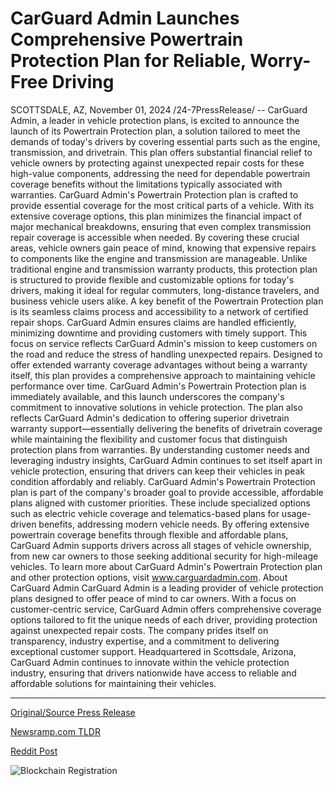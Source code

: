 # CarGuard Admin Launches Comprehensive Powertrain Protection Plan for Reliable, Worry-Free Driving

SCOTTSDALE, AZ, November 01, 2024 /24-7PressRelease/ -- CarGuard Admin, a leader in vehicle protection plans, is excited to announce the launch of its Powertrain Protection plan, a solution tailored to meet the demands of today's drivers by covering essential parts such as the engine, transmission, and drivetrain. This plan offers substantial financial relief to vehicle owners by protecting against unexpected repair costs for these high-value components, addressing the need for dependable powertrain coverage benefits without the limitations typically associated with warranties.  CarGuard Admin's Powertrain Protection plan is crafted to provide essential coverage for the most critical parts of a vehicle. With its extensive coverage options, this plan minimizes the financial impact of major mechanical breakdowns, ensuring that even complex transmission repair coverage is accessible when needed. By covering these crucial areas, vehicle owners gain peace of mind, knowing that expensive repairs to components like the engine and transmission are manageable. Unlike traditional engine and transmission warranty products, this protection plan is structured to provide flexible and customizable options for today's drivers, making it ideal for regular commuters, long-distance travelers, and business vehicle users alike.  A key benefit of the Powertrain Protection plan is its seamless claims process and accessibility to a network of certified repair shops. CarGuard Admin ensures claims are handled efficiently, minimizing downtime and providing customers with timely support. This focus on service reflects CarGuard Admin's mission to keep customers on the road and reduce the stress of handling unexpected repairs. Designed to offer extended warranty coverage advantages without being a warranty itself, this plan provides a comprehensive approach to maintaining vehicle performance over time.  CarGuard Admin's Powertrain Protection plan is immediately available, and this launch underscores the company's commitment to innovative solutions in vehicle protection. The plan also reflects CarGuard Admin's dedication to offering superior drivetrain warranty support—essentially delivering the benefits of drivetrain coverage while maintaining the flexibility and customer focus that distinguish protection plans from warranties. By understanding customer needs and leveraging industry insights, CarGuard Admin continues to set itself apart in vehicle protection, ensuring that drivers can keep their vehicles in peak condition affordably and reliably.  CarGuard Admin's Powertrain Protection plan is part of the company's broader goal to provide accessible, affordable plans aligned with customer priorities. These include specialized options such as electric vehicle coverage and telematics-based plans for usage-driven benefits, addressing modern vehicle needs. By offering extensive powertrain coverage benefits through flexible and affordable plans, CarGuard Admin supports drivers across all stages of vehicle ownership, from new car owners to those seeking additional security for high-mileage vehicles.  To learn more about CarGuard Admin's Powertrain Protection plan and other protection options, visit www.carguardadmin.com.  About CarGuard Admin  CarGuard Admin is a leading provider of vehicle protection plans designed to offer peace of mind to car owners. With a focus on customer-centric service, CarGuard Admin offers comprehensive coverage options tailored to fit the unique needs of each driver, providing protection against unexpected repair costs. The company prides itself on transparency, industry expertise, and a commitment to delivering exceptional customer support. Headquartered in Scottsdale, Arizona, CarGuard Admin continues to innovate within the vehicle protection industry, ensuring that drivers nationwide have access to reliable and affordable solutions for maintaining their vehicles. 

---

[Original/Source Press Release](https://www.24-7pressrelease.com/press-release/515793/carguard-admin-launches-comprehensive-powertrain-protection-plan-for-reliable-worry-free-driving)
                    

[Newsramp.com TLDR](https://newsramp.com/curated-news/carguard-admin-launches-powertrain-protection-plan-for-vehicle-owners/2c6bd2c5607ca9a1da7947a532d1268a) 

 



[Reddit Post](https://www.reddit.com/r/newsramp/comments/1ggzt2w/carguard_admin_launches_powertrain_protection/) 



![Blockchain Registration](https://cdn.newsramp.app/24-7PressRelease/qrcode/2411/1/ninoEbcc.webp)